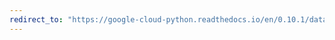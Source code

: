 ```yaml
---
redirect_to: "https://google-cloud-python.readthedocs.io/en/0.10.1/datastore-transactions.html"
---
```

